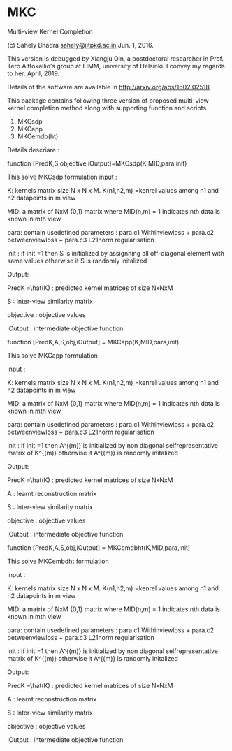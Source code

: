 # MKC
Multi-view Kernel Completion

(c) Sahely Bhadra
sahely@iitpkd.ac.in
Jun. 1, 2016.

This version is debugged by Xiangju Qin, a postdoctoral researcher in Prof. Tero Aittokallio's group at FIMM, university of Helsinki. I convey my regards to her.
April, 2019.

Details of the software are available in http://arxiv.org/abs/1602.02518

This package contains  following three version of proposed multi-view kernel completion method along with supporting function and scripts

1. MKCsdp
2. MKCapp
3. MKCemdb(ht)


Details descriare :




function [PredK,S,objective,iOutput]=MKCsdp(K,MID,para,init)

This solve MKCsdp formulation 
input :

K: kernels matrix size N x N x M. K(n1,n2,m) =kenrel values among n1 and n2 datapoints in m view

MID: a matrix of NxM {0,1} matrix where MID(n,m) = 1 indicates nth data is known in mth view

para: contain usedefined parameters : para.c1 Withinviewloss + para.c2 betweenviewloss + para.c3 L21norm regularisation

init : if init =1 then S is initialized by assignning all off-diagonal element with same values
       otherwise it S is randomly initalized  

Output:

PredK =\hat(K) : predicted kernel matrices of size NxNxM

S : Inter-view similarity matrix

objective : objective values

iOutput : intermediate objective function 

function [PredK,A,S,obj,iOutput] = MKCapp(K,MID,para,init)

This solve MKCapp formulation 

input :

K: kernels matrix size N x N x M. K(n1,n2,m) =kenrel values among n1 and n2 datapoints in m view

MID: a matrix of NxM {0,1} matrix where MID(n,m) = 1 indicates nth data is known in mth view

para: contain usedefined parameters : para.c1 Withinviewloss + para.c2 betweenviewloss + para.c3 L21norm regularisation

init : if init =1 then A^{(m)} is initialized by non diagonal selfrepresentative matrix of K^{(m)}
       otherwise it A^{(m)} is randomly initalized  

Output:

PredK =\hat(K) : predicted kernel matrices of size NxNxM

A : learnt reconstruction matrix

S : Inter-view similarity matrix

objective : objective values

iOutput : intermediate objective function 

function [PredK,A,S,obj,iOutput] = MKCemdbht(K,MID,para,init)

This solve MKCembdht formulation 
 
input :

K: kernels matrix size N x N x M. K(n1,n2,m) =kenrel values among n1 and n2 datapoints in m view

MID: a matrix of NxM {0,1} matrix where MID(n,m) = 1 indicates nth data is known in mth view

para: contain usedefined parameters : para.c1 Withinviewloss + para.c2 betweenviewloss + para.c3 L21norm regularisation

init : if init =1 then A^{(m)} is initialized by non diagonal selfrepresentative matrix of K^{(m)}
       otherwise it A^{(m)} is randomly initalized  

Output:

PredK =\hat(K) : predicted kernel matrices of size NxNxM

A : learnt reconstruction matrix

S : Inter-view similarity matrix

objective : objective values

iOutput : intermediate objective function 

